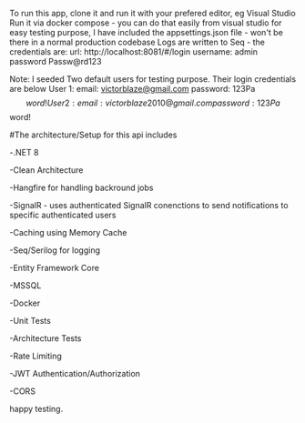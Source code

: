 To run this app, clone it and run it with your prefered editor, eg Visual Studio
Run it via docker compose - you can do that easily from visual studio
for easy testing purpose, I have included the appsettings.json file - won't be there in a normal production codebase
Logs are written to Seq - the credentials are: url: http://localhost:8081/#/login username: admin  password Passw@rd123

Note: I seeded Two default users for testing purpose. Their login credentials are below
User 1: email: victorblaze@gmail.com  password: 123Pa$$word!
User 2: email: victorblaze2010@gmail.com  password: 123Pa$$word!


#The architecture/Setup for this api includes

-.NET 8

-Clean Architecture

-Hangfire for handling backround jobs

-SignalR - uses authenticated SignalR conenctions to send notifications to specific authenticated users

-Caching using Memory Cache

-Seq/Serilog for logging

-Entity Framework Core

-MSSQL

-Docker 

-Unit Tests

-Architecture Tests

-Rate Limiting

-JWT Authentication/Authorization

-CORS

happy testing.
